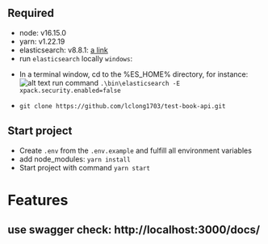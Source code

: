 ## Required

- node: v16.15.0
- yarn: v1.22.19
- elasticsearch: v8.8.1: [a link](https://artifacts.elastic.co/downloads/elasticsearch/elasticsearch-8.8.1-windows-x86_64.zip)
- run `elasticsearch` locally `windows`:

* In a terminal window, cd to the %ES_HOME% directory, for instance:
  ![alt text](https://i.imgur.com/uG3H97y.png)
  run command `.\bin\elasticsearch -E xpack.security.enabled=false`

- `git clone https://github.com/lclong1703/test-book-api.git`

## Start project

- Create `.env` from the `.env.example` and fulfill all environment variables
- add node_modules: `yarn install`
- Start project with command `yarn start`

# Features

## use swagger check: http://localhost:3000/docs/

